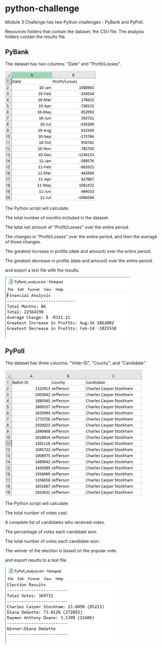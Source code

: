 # python-challenge
Module 3 Challenge has two Python challenges - PyBank and PyPoll.

Resources folders that contain the dataset, the CSV file.
The analysis folders contain the results file.

## PyBank
The dataset has two columns: "Date" and "Profit/Losses".

![example](https://github.com/wemlaztdj/python-challenge/blob/main/Screenshot/budget_data.png)

The Python script will calculate:

The total number of months included in the dataset.

The total net amount of "Profit/Losses" over the entire period.

The changes in "Profit/Losses" over the entire period, and then the average of those changes.

The greatest increase in profits (date and amount) over the entire period.

The greatest decrease in profits (date and amount) over the entire period.

and export a text file with the results. 

![example](https://github.com/wemlaztdj/python-challenge/blob/main/Screenshot/PyBank_analysis.png)



## PyPoll

The dataset has three columns: "Voter ID", "County", and "Candidate".

![example](https://github.com/wemlaztdj/python-challenge/blob/main/Screenshot/election_data.png)

The Python script will calculate:

The total number of votes cast.

A complete list of candidates who received votes.

The percentage of votes each candidate won.

The total number of votes each candidate won.

The winner of the election is based on the popular vote.

and export results to a text file.

![example](https://github.com/wemlaztdj/python-challenge/blob/main/Screenshot/PyPoll_analysis.png)
